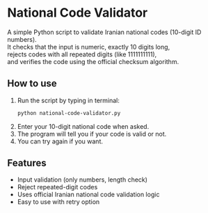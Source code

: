 # National Code Validator

A simple Python script to validate Iranian national codes (10-digit ID numbers).  
It checks that the input is numeric, exactly 10 digits long,  
rejects codes with all repeated digits (like 1111111111),  
and verifies the code using the official checksum algorithm.

## How to use

1. Run the script by typing in terminal:  
   ```bash
   python national-code-validator.py
   ```
2. Enter your 10-digit national code when asked.  
3. The program will tell you if your code is valid or not.  
4. You can try again if you want.

## Features

- Input validation (only numbers, length check)  
- Reject repeated-digit codes  
- Uses official Iranian national code validation logic  
- Easy to use with retry option
